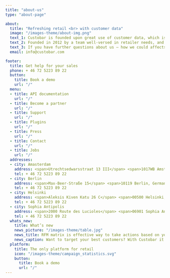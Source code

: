 ```yaml
---
title: "about-us"
type: "about-page"

about:
  title: "Refreshing retail <br> with customer data"
  image: "/images-theme/about-img.png"
  text_1: Custobar is founded upon great use of customer data, which is gathered both in online and bricks-and-mortar stores. This enables multi-channel campaigns that can strengthen either area, while bridging the gap between the two like no other solution.
  text_2: Founded in 2012 by a team well-versed in retailer needs, and based in Helsinki, Finland, Custobar already provides its unique sales and marketing platform to over 40 major customers across Europe. We currently employ around 15 personnel, with offices in Helsinki, Amsterdam and Berlin.
  text_3: If you have further questions about us – how we could affects your business and want to hear more about Custobar, don’t hesitate to contact us at
  email: info@custobar.com

footer:
  title: Get help for your sales
  phone: + 46 72 5223 89 22
  button:
    title: Book a demo
    url: "/"
  menu:
  - title: API documentation
    url: "/"
  - title: Become a partner
    url: "/"
  - title: Support
    url: "/"
  - title: Plugins
    url: "/"
  - title: Press
    url: "/"
  - title: Contact
    url: "/"
  - title: Jobs
    url: "/"
  addresses:
  - city: Amasterdam
    address: <span>Utrechtsedwarsstraat 13 III</span> <span>1017WB Amsterdam, Netherlands</span>
    tel: + 46 72 5223 89 22
  - city: Berlin
    address: <span>Max-Beer-Straße 15</span> <span>10119 Berlin, Germany</span>
    tel: + 46 72 5223 89 22
  - city: Helsinki
    address: <span>Aleksis Kiven Katu 26 C</span> <span>00500 Helsinki, Finland</span>
    tel: + 46 72 5223 89 22
  - city: Sophia Antipolis
    address: <span>2000 Route des Lucioles</span> <span>06901 Sophia Antipolis, France</span>
    tel: + 46 72 5223 89 22
  whats_new:
    title: What’s new
    news_picture: "/images-theme/table.jpg"
    news_title: RFM matrix is effective way to take actions based on your customer data.
    news_caption: Want to target your best customers? With Custobar it's click-and-go!
  platform:
    title: The only platform for retail
    icon: "/images-theme/campaign_statistics.svg"
    button:
      title: Book a demo
      url: "/"
---
```


